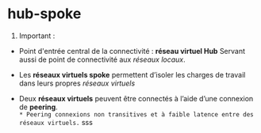 # hub-spoke

1. Important :

* Point d'entrée central de la connectivité : __réseau virtuel Hub__
Servant aussi de point de connectivité aux *réseaux locaux*.

* Les __réseaux virtuels spoke__ permettent d’isoler les charges de travail dans leurs propres *réseaux virtuels*

*  Deux __réseaux virtuels__ peuvent être connectés à l’aide d’une connexion de __peering__.  
`* Peering connexions non transitives et à faible latence entre des réseaux virtuels.` sss